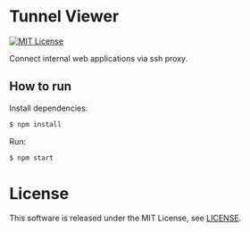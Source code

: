 # Tunnel Viewer
[![MIT License](https://img.shields.io/badge/license-MIT-blue.svg?style=flat)](LICENSE)

Connect internal web applications via ssh proxy.

## How to run
Install dependencies:
```sh
$ npm install
```

Run:
```sh
$ npm start
```

# License
This software is released under the MIT License, see [LICENSE](LICENSE).
